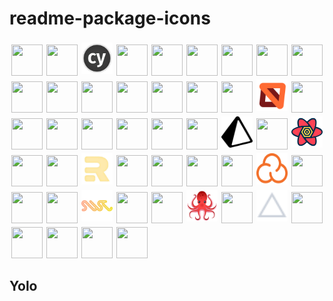 # readme-package-icons

<!-- readme-package-icons -->
<p align="left"><img style="width:50px;height:50px;margin:3px;" src="https://cdn.jsdelivr.net/gh/devicons/devicon/icons/angularjs/angularjs-original.svg" /><img style="width:50px;height:50px;margin:3px;" src="https://cdn.jsdelivr.net/gh/devicons/devicon/icons/babel/babel-original.svg" /><img style="width:50px;height:50px;margin:3px;" src="https://raw.githubusercontent.com/jpb06/readme-package-icons/main/icons/cypress.png" /><img style="width:50px;height:50px;margin:3px;" src="https://cdn.jsdelivr.net/gh/devicons/devicon/icons/discordjs/discordjs-original.svg" /><img style="width:50px;height:50px;margin:3px;" src="https://cdn.jsdelivr.net/gh/devicons/devicon/icons/docker/docker-original.svg" /><img style="width:50px;height:50px;margin:3px;" src="https://cdn.jsdelivr.net/gh/devicons/devicon/icons/eslint/eslint-original.svg" /><img style="width:50px;height:50px;margin:3px;" src="https://cdn.jsdelivr.net/gh/devicons/devicon/icons/express/express-original.svg" /><img style="width:50px;height:50px;margin:3px;" src="https://cdn.jsdelivr.net/gh/devicons/devicon/icons/gatsby/gatsby-plain.svg" /><img style="width:50px;height:50px;margin:3px;" src="https://cdn.jsdelivr.net/gh/devicons/devicon/icons/git/git-original.svg" /><img style="width:50px;height:50px;margin:3px;" src="https://cdn.jsdelivr.net/gh/devicons/devicon/icons/graphql/graphql-plain.svg" /><img style="width:50px;height:50px;margin:3px;" src="https://cdn.jsdelivr.net/gh/devicons/devicon/icons/jasmine/jasmine-plain.svg" /><img style="width:50px;height:50px;margin:3px;" src="https://cdn.jsdelivr.net/gh/devicons/devicon/icons/javascript/javascript-original.svg" /><img style="width:50px;height:50px;margin:3px;" src="https://cdn.jsdelivr.net/gh/devicons/devicon/icons/jest/jest-plain.svg" /><img style="width:50px;height:50px;margin:3px;" src="https://cdn.jsdelivr.net/gh/devicons/devicon/icons/materialui/materialui-original.svg" /><img style="width:50px;height:50px;margin:3px;" src="https://cdn.jsdelivr.net/gh/devicons/devicon/icons/mocha/mocha-plain.svg" /><img style="width:50px;height:50px;margin:3px;" src="https://cdn.jsdelivr.net/gh/devicons/devicon/icons/mongodb/mongodb-original.svg" /><img style="width:50px;height:50px;margin:3px;" src="https://raw.githubusercontent.com/jpb06/readme-package-icons/main/icons/msw.svg" /><img style="width:50px;height:50px;margin:3px;" src="https://cdn.jsdelivr.net/gh/devicons/devicon/icons/mysql/mysql-original.svg" /><img style="width:50px;height:50px;margin:3px;" src="https://cdn.jsdelivr.net/gh/devicons/devicon/icons/nestjs/nestjs-plain.svg" /><img style="width:50px;height:50px;margin:3px;" src="https://cdn.jsdelivr.net/gh/devicons/devicon/icons/nextjs/nextjs-original.svg" /><img style="width:50px;height:50px;margin:3px;" src="https://cdn.jsdelivr.net/gh/devicons/devicon/icons/nginx/nginx-original.svg" /><img style="width:50px;height:50px;margin:3px;" src="https://cdn.jsdelivr.net/gh/devicons/devicon/icons/nodejs/nodejs-original.svg" /><img style="width:50px;height:50px;margin:3px;" src="https://cdn.jsdelivr.net/gh/devicons/devicon/icons/npm/npm-original-wordmark.svg" /><img style="width:50px;height:50px;margin:3px;" src="https://cdn.jsdelivr.net/gh/devicons/devicon/icons/nuxtjs/nuxtjs-original.svg" /><img style="width:50px;height:50px;margin:3px;" src="https://raw.githubusercontent.com/jpb06/readme-package-icons/main/icons/prisma.svg" /><img style="width:50px;height:50px;margin:3px;" src="https://cdn.jsdelivr.net/gh/devicons/devicon/icons/react/react-original.svg" /><img style="width:50px;height:50px;margin:3px;" src="https://raw.githubusercontent.com/jpb06/readme-package-icons/main/icons/react-query.svg" /><img style="width:50px;height:50px;margin:3px;" src="https://cdn.jsdelivr.net/gh/devicons/devicon/icons/redis/redis-original.svg" /><img style="width:50px;height:50px;margin:3px;" src="https://cdn.jsdelivr.net/gh/devicons/devicon/icons/redux/redux-original.svg" /><img style="width:50px;height:50px;margin:3px;" src="https://raw.githubusercontent.com/jpb06/readme-package-icons/main/icons/remix.png" /><img style="width:50px;height:50px;margin:3px;" src="https://cdn.jsdelivr.net/gh/devicons/devicon/icons/rust/rust-plain.svg" /><img style="width:50px;height:50px;margin:3px;" src="https://cdn.jsdelivr.net/gh/devicons/devicon/icons/sass/sass-original.svg" /><img style="width:50px;height:50px;margin:3px;" src="https://cdn.jsdelivr.net/gh/devicons/devicon/icons/sequelize/sequelize-original.svg" /><img style="width:50px;height:50px;margin:3px;" src="https://cdn.jsdelivr.net/gh/devicons/devicon/icons/socketio/socketio-original.svg" /><img style="width:50px;height:50px;margin:3px;" src="https://raw.githubusercontent.com/jpb06/readme-package-icons/main/icons/sonarcloud.svg" /><img style="width:50px;height:50px;margin:3px;" src="https://cdn.jsdelivr.net/gh/devicons/devicon/icons/sqlite/sqlite-original.svg" /><img style="width:50px;height:50px;margin:3px;" src="https://cdn.jsdelivr.net/gh/devicons/devicon/icons/storybook/storybook-original.svg" /><img style="width:50px;height:50px;margin:3px;" src="https://cdn.jsdelivr.net/gh/devicons/devicon/icons/svelte/svelte-original.svg" /><img style="width:50px;height:50px;margin:3px;" src="https://raw.githubusercontent.com/jpb06/readme-package-icons/main/icons/swc.svg" /><img style="width:50px;height:50px;margin:3px;" src="https://cdn.jsdelivr.net/gh/devicons/devicon/icons/tailwindcss/tailwindcss-plain.svg" /><img style="width:50px;height:50px;margin:3px;" src="https://cdn.jsdelivr.net/gh/devicons/devicon/icons/terraform/terraform-original.svg" /><img style="width:50px;height:50px;margin:3px;" src="https://raw.githubusercontent.com/jpb06/readme-package-icons/main/icons/testing-library.png" /><img style="width:50px;height:50px;margin:3px;" src="https://cdn.jsdelivr.net/gh/devicons/devicon/icons/typescript/typescript-original.svg" /><img style="width:50px;height:50px;margin:3px;" src="https://raw.githubusercontent.com/jpb06/readme-package-icons/main/icons/vercel.svg" /><img style="width:50px;height:50px;margin:3px;" src="https://cdn.jsdelivr.net/gh/devicons/devicon/icons/vscode/vscode-original.svg" /><img style="width:50px;height:50px;margin:3px;" src="https://cdn.jsdelivr.net/gh/devicons/devicon/icons/vuejs/vuejs-original.svg" /><img style="width:50px;height:50px;margin:3px;" src="https://cdn.jsdelivr.net/gh/devicons/devicon/icons/webpack/webpack-original.svg" /><img style="width:50px;height:50px;margin:3px;" src="https://cdn.jsdelivr.net/gh/devicons/devicon/icons/webstorm/webstorm-original.svg" /><img style="width:50px;height:50px;margin:3px;" src="https://cdn.jsdelivr.net/gh/devicons/devicon/icons/yarn/yarn-original.svg" /></p>

## Yolo
